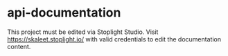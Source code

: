 # api-documentation

This project must be edited via Stoplight Studio. Visit https://skaleet.stoplight.io/ with valid credentials to edit the documentation content.
